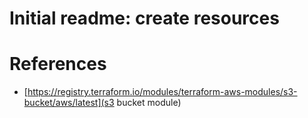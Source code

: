 # Initial readme: create resources


# References

* [https://registry.terraform.io/modules/terraform-aws-modules/s3-bucket/aws/latest](s3 bucket module)
